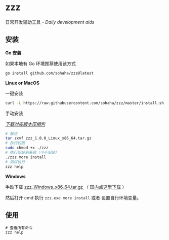 # zzz

日常开发辅助工具 _- Daily development aids_

## 安装

**Go 安装**

如果本地有 Go 环境推荐使用该方式

```bash
go install github.com/sohaha/zzz@latest
```

**Linux or MacOS**

一键安装

```bash
curl -L https://raw.githubusercontent.com/sohaha/zzz/master/install.sh | sudo bash
```


手动安装

_[下载对应版本压缩包](https://github.com/sohaha/zzz/releases)_

```bash
# 解压
tar zxvf zzz_1.0.0_Linux_x86_64.tar.gz
# 执行权限
sudo chmod +x ./zzz
# 执行安装到系统（可不安装）
./zzz more install
# 测试执行
zzz help
```

**Windows**

手动下载 [zzz_Windows_x86_64.tar.gz
](https://github.com/sohaha/zzz/releases) （ [国内点这里下载](https://github.73zls.com/sohaha/zzz/releases) ）

然后打开 cmd 执行 `zzz.exe more install` 或者 设置自行环境变量。

## 使用

```shell
# 查看所有命令
zzz help
```
